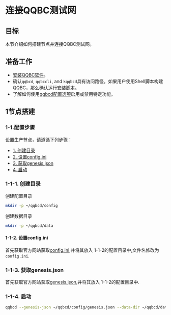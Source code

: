 # 连接QQBC测试网

## 目标

本节介绍如何搭建节点并连接QQBC测试网。

## 准备工作

* [安装QQBC软件](../00_install/index.md)。
* 确认`qqbcd`, `qqbccli`, and `kqqbcd`具有访问路径。如果用户使用Shell脚本构建QQBC，那么确认运行[安装脚本](..//00_install/01_build-from-source/01_shell-scripts/03_install-qqbc-binaries.md)。
* 了解如何使用[qqbcd配置选项](../01_qqbcd/02_usage/00_qqbcd-options.md)启用或禁用特定功能。

## 1节点搭建
### 1-1.配置步骤

设置生产节点，请遵循下列步骤：

  - [1. 创建目录](#1-mkdir-unproducer)
  - [2. 设置config.ini](#2-set-config.ini-unproducer)
  - [3. 获取genesis.json](#3-get-genesis.json-unproducer)
  - [4. 启动](#4-load-the-required-plugins-unproducer)

### 1-1-1. 创建目录

创建配置目录
```sh
mkdir -p ~/qqbcd/config

```
创建数据目录
```sh
mkdir -p ~/qqbcd/data
```
<span id="1-mkdir-unproducer"></span>

#### 1-1-2. 设置config.ini
首先获取官方网站获取[config.ini](https://github.com/qqbc/qqbc/blob/master/docs/01-user/04_testnet/config.ini),并将其放入 1-1-2的配置目录中,文件名修改为`config.ini`.

<span id="2-set-config.ini-unproducer"></span>

### 1-1-3. 获取genesis.json
首先获取官方网站获取[genesis.json](https://github.com/qqbc/qqbc/blob/master/docs/01-user/04_testnet/genesis.json),并将其放入 1-1-2的配置目录中.
<span id="3-get-genesis.json-unproducer"></span>

### 1-1-4. 启动
```sh
qqbcd --genesis-json ~/qqbcd/config/genesis.json --data-dir ~/qqbcd/data --config-dir ~/qqbcd/config
```
<span id="4-load-the-required-plugins-unproducer"></span>

